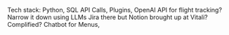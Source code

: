 Tech stack: Python, SQL
API Calls, Plugins, OpenAI API for flight tracking?
Narrow it down using LLMs
Jira there but Notion brought up at Vitali?
Complified?
Chatbot for Menus, 